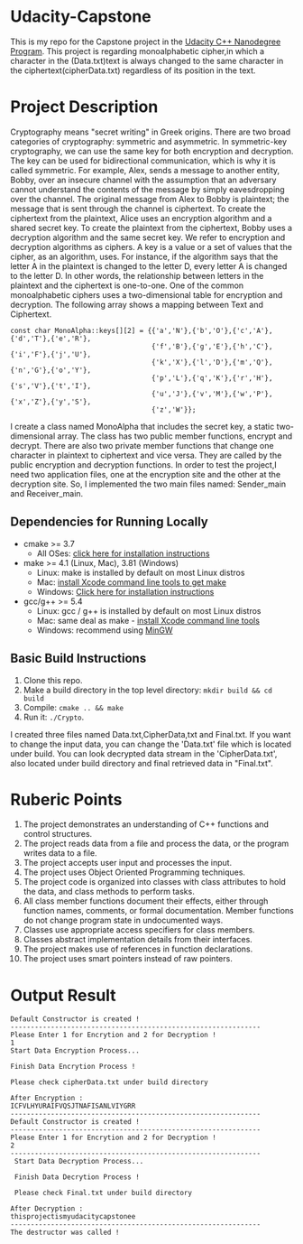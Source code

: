 # Udacity-Capstone

This is my repo for the Capstone project in the [Udacity C++ Nanodegree Program](https://www.udacity.com/course/c-plus-plus-nanodegree--nd213).
This project is regarding monoalphabetic cipher,in which a character in the (Data.txt)text is always changed to the same character in the ciphertext(cipherData.txt) regardless of its position in the text.

# Project Description

Cryptography means "secret writing" in Greek origins. There are two broad categories of cryptography: symmetric and asymmetric. In symmetric-key cryptography, we can use the same key for both encryption and decryption. The key can be used for bidirectional communication, which is why it is called symmetric. For example, Alex, sends a message to another entity, Bobby, over an insecure channel with the assumption that an adversary cannot understand the contents of the message by simply eavesdropping over the channel. The original message from Alex to Bobby is plaintext; the message that is sent through the channel is ciphertext. To create the ciphertext from the plaintext, Alice uses an encryption algorithm and a shared secret key. To create the plaintext from the ciphertext, Bobby uses a decryption algorithm and the same secret key. We refer to encryption and decryption algorithms as ciphers. A key is a value or a set of values that the cipher, as an algorithm, uses. For instance, if the algorithm says that the letter A in the plaintext is changed to the letter D, every letter A is changed to the letter D. In other words, the relationship between letters in the plaintext and the ciphertext is one-to-one. One of the common monoalphabetic ciphers uses a two-dimensional table for encryption and decryption. The following array shows a mapping between Text and Ciphertext.

```
const char MonoAlpha::keys[][2] = {{'a','N'},{'b','O'},{'c','A'},{'d','T'},{'e','R'},
                                   {'f','B'},{'g','E'},{'h','C'},{'i','F'},{'j','U'},
                                   {'k','X'},{'l','D'},{'m','Q'},{'n','G'},{'o','Y'},
                                   {'p','L'},{'q','K'},{'r','H'},{'s','V'},{'t','I'},
                                   {'u','J'},{'v','M'},{'w','P'},{'x','Z'},{'y','S'},
                                   {'z','W'}};
```

I create a class named MonoAlpha that includes the secret key, a static two-dimensional array. The class has two public member functions, encrypt and decrypt. There are also two private member functions that change one character in plaintext to ciphertext and vice versa. They are called by the public encryption and decryption functions. In order to test the project,I  need two application files, one at the encryption site and the other at the decryption site. So, I implemented the two main files named: Sender_main and Receiver_main.

## Dependencies for Running Locally
* cmake >= 3.7
  * All OSes: [click here for installation instructions](https://cmake.org/install/)
* make >= 4.1 (Linux, Mac), 3.81 (Windows)
  * Linux: make is installed by default on most Linux distros
  * Mac: [install Xcode command line tools to get make](https://developer.apple.com/xcode/features/)
  * Windows: [Click here for installation instructions](http://gnuwin32.sourceforge.net/packages/make.htm)
* gcc/g++ >= 5.4
  * Linux: gcc / g++ is installed by default on most Linux distros
  * Mac: same deal as make - [install Xcode command line tools](https://developer.apple.com/xcode/features/)
  * Windows: recommend using [MinGW](http://www.mingw.org/)

## Basic Build Instructions

1. Clone this repo.
2. Make a build directory in the top level directory: `mkdir build && cd build`
3. Compile: `cmake .. && make`
4. Run it: `./Crypto`.

I created three files named Data.txt,CipherData,txt and Final.txt.
If you want to change the input data, you can change the 'Data.txt' file which is located under build.
You can look decrypted data stream in the 'CipherData.txt', also located under build directory and final retrieved data in "Final.txt".

# Ruberic Points
1. The project demonstrates an understanding of C++ functions and control structures.
2. The project reads data from a file and process the data, or the program writes data to a file.
3. The project accepts user input and processes the input.
4. The project uses Object Oriented Programming techniques.
5. The project code is organized into classes with class attributes to hold the data, and class methods to perform tasks.
6. All class member functions document their effects, either through function names, comments, or formal documentation. Member functions do not change program state in undocumented ways.
7. Classes use appropriate access specifiers for class members.
8. Classes abstract implementation details from their interfaces.
9. The project makes use of references in function declarations.
10. The project uses smart pointers instead of raw pointers.

# Output Result
```
Default Constructor is created !
--------------------------------------------------------------
Please Enter 1 for Encrytion and 2 for Decryption ! 
1
Start Data Encryption Process... 

Finish Data Encrytion Process ! 

Please check cipherData.txt under build directory 

After Encryption : 
ICFVLHYURAIFVQSJTNAFISANLVIYGRR
--------------------------------------------------------------
Default Constructor is created !
--------------------------------------------------------------
Please Enter 1 for Encrytion and 2 for Decryption ! 
2
--------------------------------------------------------------
 Start Data Decryption Process... 
 
 Finish Data Decrytion Process ! 

 Please check Final.txt under build directory 

After Decryption : 
thisprojectismyudacitycapstonee
--------------------------------------------------------------
The destructor was called ! 
```
